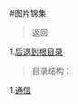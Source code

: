 #图片锦集
> 返回 
 
1.[后退到根目录](https://github.com/dandelion936/studyNotes/blob/master/README.md)  

>目录结构：  

1.[通信](https://github.com/dandelion936/studyNotes/blob/master/picture/%E9%80%9A%E4%BF%A1/README.md)
